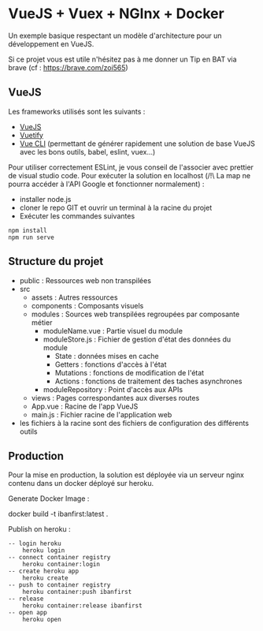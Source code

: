 # VueJS + Vuex + NGInx + Docker

Un exemple basique respectant un modèle d'architecture pour un développement en VueJS.

Si ce projet vous est utile n'hésitez pas à me donner un Tip en BAT via brave (cf : https://brave.com/zoi565)

## VueJS

Les frameworks utilisés sont les suivants :
 - [VueJS](https://fr.vuejs.org/)
 - [Vuetify](https://vuetifyjs.com/en/)
 - [Vue CLI](https://cli.vuejs.org/) (permettant de générer rapidement une solution de base VueJS avec les bons outils, babel, eslint, vuex...)

Pour utiliser correctement ESLint, je vous conseil de l'associer avec prettier de visual studio code.
Pour exécuter la solution en localhost (/!\ La map ne pourra accéder à l'API Google et fonctionner normalement) :
 - installer node.js
 - cloner le repo GIT et ouvrir un terminal à la racine du projet
 - Exécuter les commandes suivantes 
```
npm install
npm run serve
```

## Structure du projet

 - public : Ressources web non transpilées
 - src
    - assets : Autres ressources
    - components : Composants visuels 
    - modules : Sources web transpilées regroupées par composante métier
        - moduleName.vue : Partie visuel du module
        - moduleStore.js : Fichier de gestion d'état des données du module
            - State : données mises en cache
            - Getters : fonctions d'accès à l'état
            - Mutations : fonctions de modification de l'état
            - Actions : fonctions de traitement des taches asynchrones
        - moduleRepository : Point d'accès aux APIs
    - views : Pages correspondantes aux diverses routes
    - App.vue : Racine de l'app VueJS
    - main.js : Fichier racine de l'application web
 - les fichiers à la racine sont des fichiers de configuration des différents outils

 ## Production

Pour la mise en production, la solution est déployée via un serveur nginx contenu dans un docker déployé sur heroku. 

Generate Docker Image :

docker build -t ibanfirst:latest .

Publish on heroku :
```
-- login heroku
    heroku login
-- connect container registry
    heroku container:login
-- create heroku app
    heroku create
-- push to container registry
    heroku container:push ibanfirst
-- release
    heroku container:release ibanfirst
-- open app
    heroku open
```

